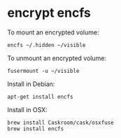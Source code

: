 # encrypt encfs

To mount an encrypted volume:

    encfs ~/.hidden ~/visible

To unmount an encrypted volume:

    fusermount -u ~/visible

Install in Debian:

    apt-get install encfs

Install in OSX:

    brew install Caskroom/cask/osxfuse
    brew install encfs
